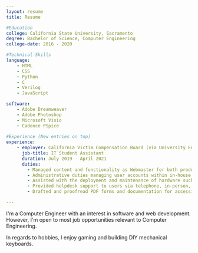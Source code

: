 ```yaml
---
layout: resume
title: Resume

#Education
college: California State University, Sacramento
degree: Bachelor of Science, Computer Engineering
college-date: 2016 - 2020

#Technical Skills
language:
    - HTML
    - CSS
    - Python
    - C
    - Verilog
    - JavaScript

software:
    - Adobe Dreamweaver
    - Adobe Photoshop
    - Microsoft Visio
    - Cadence PSpice
    
#Experience (New entries on top)
experience: 
    - employer: California Victim Compensation Board (via University Enterprises, Inc.)
      job-title: IT Student Assistant
      duration: July 2019 - April 2021
      duties: 
        - Managed content and functionality as Webmaster for both production and intranet websites
        - Administrative duties managing user accounts within in-house applications
        - Assisted with the deployment and maintenance of hardware such as desktops, telephones, printers, and fax machines
        - Provided helpdesk support to users via telephone, in-person, and Track-It! ticketing system
        - Drafted and proofread PDF forms and documentation for accessibility

---
```


I'm a Computer Engineer with an interest in software and web development. However, I'm open to most job opportunities
relevant to Computer Engineering.

In regards to hobbies, I enjoy gaming and building DIY mechanical keyboards.
